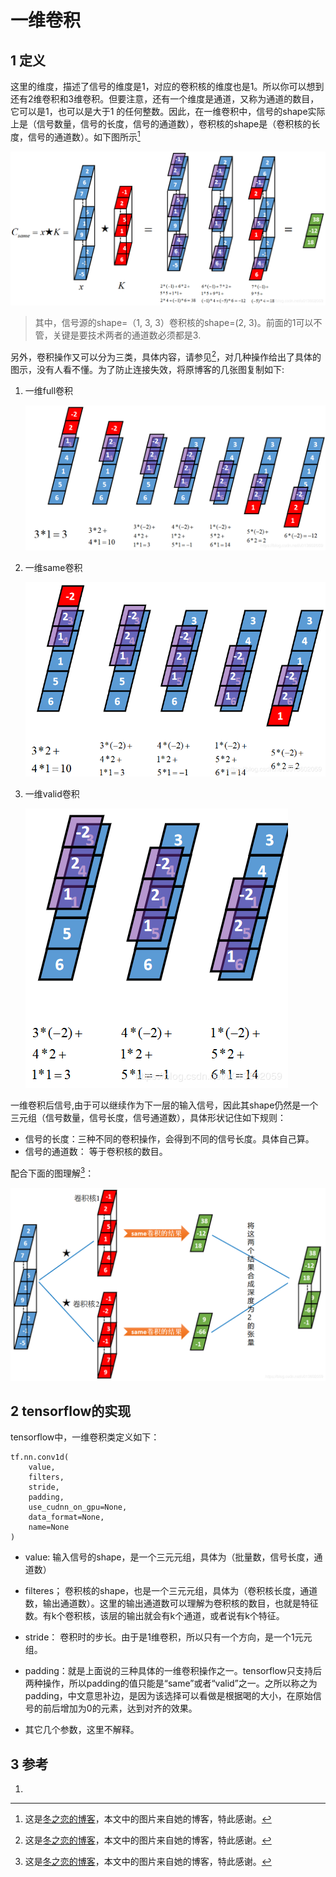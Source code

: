 # 一维卷积

## 1 定义

这里的维度，描述了信号的维度是1，对应的卷积核的维度也是1。所以你可以想到还有2维卷积和3维卷积。但要注意，还有一个维度是通道，又称为通道的数目，它可以是1，也可以是大于1 的任何整数。因此，在一维卷积中，信号的shape实际上是（信号数量，信号的长度，信号的通道数），卷积核的shape是（卷积核的长度，信号的通道数）。如下图所示[^冬之恋的博文]

![conv1D](./imags/conv1D.png)

> 其中，信号源的shape=（1, 3, 3）卷积核的shape=(2, 3)。前面的1可以不管，关键是要技术两者的通道数必须都是3.

另外，卷积操作又可以分为三类，具体内容，请参见[^冬之恋的博文]，对几种操作给出了具体的图示，没有人看不懂。为了防止连接失效，将原博客的几张图复制如下:

1. 一维full卷积

   ![full](./imags/conv1d-full.png)

2. 一维same卷积

   ![same](./imags/conv1D-same.png)



3. 一维valid卷积

   ![valid](./imags/conv1D-valid.png)

一维卷积后信号,由于可以继续作为下一层的输入信号，因此其shape仍然是一个三元组（信号数量，信号长度，信号通道数），具体形状记住如下规则：

- 信号的长度：三种不同的卷积操作，会得到不同的信号长度。具体自己算。
- 信号的通道数： 等于卷积核的数目。

配合下面的图理解[^冬之恋的博文]：

![conv1D-complete](./imags/conv1D-complete.png)

## 2 tensorflow的实现

tensorflow中，一维卷积类定义如下：

```
tf.nn.conv1d(
    value,
    filters,
    stride,
    padding,
    use_cudnn_on_gpu=None,
    data_format=None,
    name=None
)
```

- value: 输入信号的shape，是一个三元元组，具体为（批量数，信号长度，通道数）

- filteres； 卷积核的shape，也是一个三元元组，具体为（卷积核长度，通道数，输出通道数）。这里的输出通道数可以理解为卷积核的数目，也就是特征数。有k个卷积核，该层的输出就会有k个通道，或者说有k个特征。

- stride： 卷积时的步长。由于是1维卷积，所以只有一个方向，是一个1元元组。

- padding：就是上面说的三种具体的一维卷积操作之一。tensorflow只支持后两种操作，所以padding的值只能是“same”或者“valid”之一。之所以称之为padding，中文意思补边，是因为该选择可以看做是根据喝的大小，在原始信号的前后增加为0的元素，达到对齐的效果。

- 其它几个参数，这里不解释。

  
  
  

## 3 参考

1. [^冬之恋的博文]: 这是[冬之恋的博客](https://blog.csdn.net/u013602059/article/details/104947737)，本文中的图片来自她的博客，特此感谢。